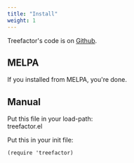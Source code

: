 ```yaml
---
title: "Install"
weight: 1
---
```


Treefactor's code is on [Github](https://github.com/cyberthal/treefactor).

## MELPA

If you installed from MELPA, you're done.

## Manual

Put this file in your load-path:  
treefactor.el

Put this in your init file: 

~~~
(require 'treefactor)
~~~
